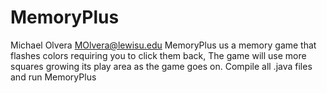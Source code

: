 # MemoryPlus
Michael Olvera 
MOlvera@lewisu.edu 
MemoryPlus us a memory game that flashes colors requiring you to click them back, The game will use more squares growing its play area as the game goes on.
Compile all .java files and run MemoryPlus
